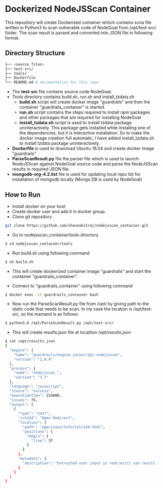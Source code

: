 # Dockerized NodeJSScan Container


This repository will create Dockerized container whiich contains scna file written in Python3 to scan vulnerable code of NodeGoat from /opt/test-src/ folder.
The scan result is parsed and converted into JSON file in following format.


## Directory Structure

```bash
├── <source files>
├── test-src/
├── tools/
├── Dockerfile
└── README.md # documentation for this repo
```

- The **test-src** file contains source code NodeGoat.
- Tools directory contains build.sh, run.sh and install_tzdata.sh
  - **build.sh** script will create docker image "guardrails" and then the container "guardrails_container" is started.
  - **run.sh** script contains the steps required to install npm packages and other packages that are required for installing NodeGoat
  - **install_tzdata.sh** script is used to install tzdata package uninteractively. This package gets installed while installing one of the dependencies, but it is interactive installation. So to make the docker image creation full automatic, I have added install_tzdata.sh to install tzdata package uninteractively.
- **Dockerfile** is used to download Ubuntu 18.04 and create docker image "guardrails"
- **ParseScanResult.py** file the parser file which is used to launch NodeJSScan against NodeGoat source code and parse the NodeJSScan results in required JSON file.
- **mongodb-org-4.2.list** file is used for updating local repo list for installation of mongodb locally (Mongo DB is used by NodeGoat)

## How to Run
- Install docker on your host
- Create docker user and add it in docker group.
- Clone git repository

```bash
git clone https://github.com/shounakitraj/nodejsscan_container.git
```
- Go to nodejsscan_container/tools directory
```bash
$ cd nodejsscan_container/tools
```
- Run build.sh using following command

```bash
$ sh build.sh
```
- This will create dockerized container image "guardrails" and start the container "guardrails_container".

- Connect to "guardrails_container" using following command

```bash
$ docker exec -it guardrails_container bash
```

- Now run the ParseScanResult.py file from /opt/ by giving path to the static code that needs to be scan. In my case the location is /opt/test-src, so the mamand is as follows:

```bash
$ python3.6 /opt/ParseScanResult.py /opt/test-src/
```

- This will create results.json file at localtion /opt/results.json
```bash
$ cat /opt/results.json
{
  "engine": {
    "name": "guardrails/engine-javascript-nodejsscan",
    "version": "1.0.0"
  },
  "process": {
    "name": "nodejsscan ",
    "version": "3.7"
  },
  "language": "javascript",
  "status": "success",
  "executionTime": 224000,
  "issues": 75,
  "output": [
    {
      "type": "sast",
      "ruleId": "Open Redirect",
      "location": {
        "path": "app/views/tutorial/a10.html",
        "positions": {
          "begin": {
            "line": 37
          }
        }
      },
      "metadata": {
        "description": "Untrusted user input in redirect() can result in Open Redirect vulnerability"
      }
    }
  ]
}
```
